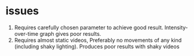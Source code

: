 # issues
1. Requires carefully chosen parameter to achieve good result. Intensity-over-time graph gives poor results.
2. Requires almost static videos, Preferably no movements of any kind (including shaky lighting). Produces poor results with shaky videos
